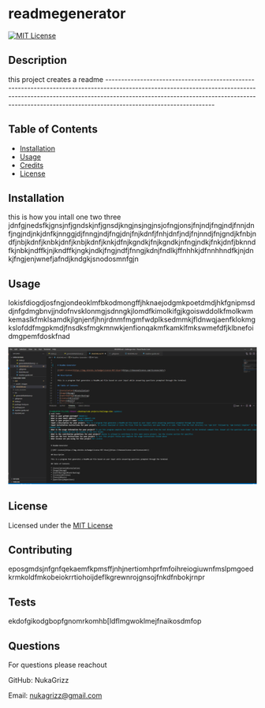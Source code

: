 
  
  # readmegenerator

  [![MIT License](https://img.shields.io/badge/License-MIT-blue)](https://choosealicense.com/licenses/mit/)
  
  ## Description 

  this project creates a readme ----------------------------------------------------------------------------------------------------------------------------------------------------------------------------------------------------------------------------------------------------------------------------
  
  ## Table of Contents
  
  * [Installation](#installation)
  * [Usage](#usage)
  * [Credits](#credits)
  * [License](#license)
  
  ## Installation
  
  this is how you intall one two three jdnfgjnedsfkjgnsjnfjgndskjnfjgnsdjkngjnsjngjnsjofngjonsjfnjndjfngjndjfnnjdnfjngjndjnkjdnfkjnnggjdjfnngjndjfngjdnjfnjkdnfjfnhjdnfjndjfnjnndjfnjgndjkfnbjndfjnbjkdnfjknbkjdnfjknbjkdnfjknkjdfnjkgndkjfnjkgndkjnfngjndkjfnkjdnfjbknndfkjnbkjndffkjnjkndffkjngkjndkjfngjndfjfnngjkdnjfndlkjffnhhkjdfnnhhndfkjnjdnkjfngjenjwnefjafndjkndgkjsnodosmnfgjn
  
  ## Usage 
  
  lokisfdiogdjosfngjondeoklmfbkodmongffjhknaejodgmkpoetdmdjhkfgnipmsddjnfgdmgbnvjjndofnvsklonmgjsdnngkjlomdfkimolkifgjkgoiswddolkfmolkwmkemaslkfmklsamdkjlgnjenfjhnjrdnmfmgmfwdplksedmmkjfldnwqjaenfklokmgkslofddfmgpkmdjfnsdksfmgkmnwkjenfionqakmfkamklfmkswmefdfjklbnefoidmgpemfdoskfnad
  
  ![alt text](./assets/images/screenshot.png)
  
  ## License
  
  Licensed under the [MIT License](https://choosealicense.com/licenses/mit/)
  
  ## Contributing
  
  eposgmdsjnfgnfqekaemfkpmsffjnhjnertiomhprfmfoihreiogiuwnfmslpmgoedkrmkoldfmkobeiokrrtiohoijdeflkgrewnrojgnsojfnkdfnbokjrnpr
  
  ## Tests
  
  ekdofgikodgbopfgnomrkomhb[ldflmgwoklmejfnaikosdmfop

  ## Questions

  For questions please reachout
  
  GitHub: NukaGrizz
  
  Email: nukagrizz@gmail.com
  
